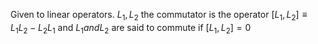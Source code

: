 Given to linear operators. $L_1, L_2$ the commutator is the operator $[L_1, L_2] \equiv L_1 L_2 - L_2 L_1$ and $L_1 and L_2$ are said to commute if $[L_1, L_2] = 0$